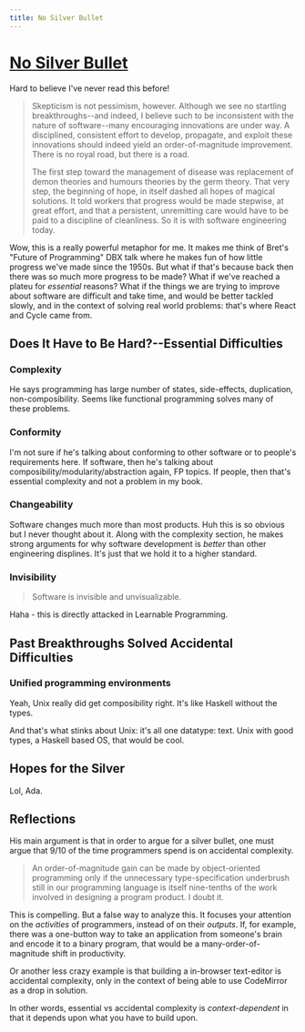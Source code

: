 ```yaml
---
title: No Silver Bullet
---
```


# [No Silver Bullet](http://www.cs.nott.ac.uk/~pszcah/G51ISS/Documents/NoSilverBullet.html)

Hard to believe I've never read this before!

> Skepticism is not pessimism, however. Although we see no startling breakthroughs--and indeed, I believe such to be inconsistent with the nature of software--many encouraging innovations are under way. A disciplined, consistent effort to develop, propagate, and exploit these innovations should indeed yield an order-of-magnitude improvement. There is no royal road, but there is a road.
>
> The first step toward the management of disease was replacement of demon theories and humours theories by the germ theory. That very step, the beginning of hope, in itself dashed all hopes of magical solutions. It told workers that progress would be made stepwise, at great effort, and that a persistent, unremitting care would have to be paid to a discipline of cleanliness. So it is with software engineering today.

Wow, this is a really powerful metaphor for me. It makes me think of Bret's "Future of Programming" DBX talk where he makes fun of how little progress we've made since the 1950s. But what if that's because back then there was so much more progress to be made? What if we've reached a plateu for *essential* reasons? What if the things we are trying to improve about software are difficult and take time, and would be better tackled slowly, and in the context of solving real world problems: that's where React and Cycle came from.

## Does It Have to Be Hard?--Essential Difficulties

### Complexity

He says programming has large number of states, side-effects, duplication, non-composibility. Seems like functional programming solves many of these problems.

### Conformity

I'm not sure if he's talking about conforming to other software or to people's requirements here. If software, then he's talking about composibility/modularity/abstraction again, FP topics. If people, then that's essential complexity and not a problem in my book.

### Changeability

Software changes much more than most products. Huh this is so obvious but I never thought about it. Along with the complexity section, he makes strong arguments for why software development is *better* than other engineering displines. It's just that we hold it to a higher standard.

### Invisibility

> Software is invisible and unvisualizable. 

Haha - this is directly attacked in Learnable Programming.

## Past Breakthroughs Solved Accidental Difficulties

### Unified programming environments

Yeah, Unix really did get composibility right. It's like Haskell without the types.

And that's what stinks about Unix: it's all one datatype: text. Unix with good types, a Haskell based OS, that would be cool.

## Hopes for the Silver

Lol, Ada.

## Reflections

His main argument is that in order to argue for a silver bullet, one must argue that 9/10 of the time programmers spend is on accidental complexity.

> An order-of-magnitude gain can be made by object-oriented programming only if the unnecessary type-specification underbrush still in our programming language is itself nine-tenths of the work involved in designing a program product. I doubt it.

This is compelling. But a false way to analyze this. It focuses your attention on the *activities* of programmers, instead of on their *outputs*. If, for example, there was a one-button way to take an application from someone's brain and encode it to a binary program, that would be a many-order-of-magnitude shift in productivity. 

Or another less crazy example is that building a in-browser text-editor is accidental complexity, only in the context of being able to use CodeMirror as a drop in solution. 

In other words, essential vs accidental complexity is *context-dependent* in that it depends upon what you have to build upon.




<script>

(function(i,s,o,g,r,a,m){i['GoogleAnalyticsObject']=r;i[r]=i[r]||function(){
(i[r].q=i[r].q||[]).push(arguments)},i[r].l=1*new Date();a=s.createElement(o),
m=s.getElementsByTagName(o)[0];a.async=1;a.src=g;m.parentNode.insertBefore(a,m)
})(window,document,'script','https://www.google-analytics.com/analytics.js','ga');

ga('create', 'UA-103157758-1', 'auto');
ga('send', 'pageview');

</script>
<script repoPath="stevekrouse/futureofcoding.org" type="text/javascript" src="/unbreakable-links/index.js"></script>
